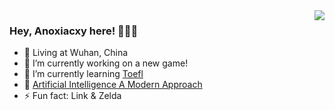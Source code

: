 <!--
**Anoxiacxy/Anoxiacxy** is a ✨ _special_ ✨ repository because its `README.md` (this file) appears on your GitHub profile.

Here are some ideas to get you started:
- 🏗️ Working at @Kyligence
- 🔭 I’m currently working on ...
- 🌱 I’m currently learning ...
- 👯 I’m looking to collaborate on ...
- 🤔 I’m looking for help with ...
- 💬 Ask me about ...
- 📫 How to reach me: ...
- 😄 Pronouns: ...
- ⚡ Fun fact: ...
-->

<img align="right" src="https://github-readme-stats.vercel.app/api?username=anoxiacxy&show_icons=true&theme=transparent" />

### Hey, Anoxiacxy here! 🎉🎉🎉

- 🏡 Living at Wuhan, China
- 🔭 I’m currently working on a new game!
- 🌱 I’m currently learning [Toefl](https://www.ets.org/toefl.html)
- 📙 [Artificial Intelligence A Modern Approach](https://pan.baidu.com/s/1RgumK1V2HklsmF7r48sUDg?pwd=cjm8)
- ⚡ Fun fact: Link & Zelda
